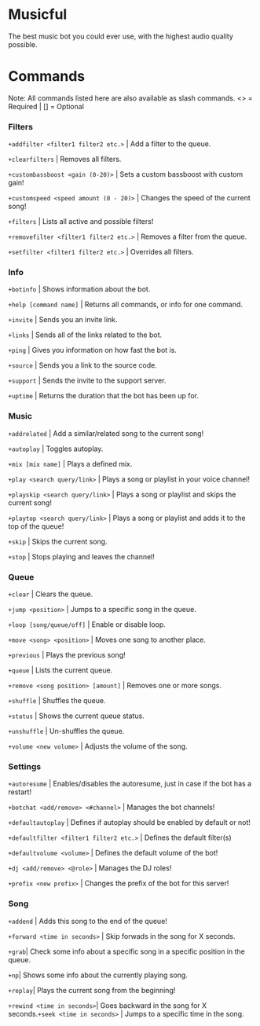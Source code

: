 # Musicful

The best music bot you could ever use, with the highest audio quality possible.

# Commands

Note: All commands listed here are also available as slash commands.
<> = Required | [] = Optional

### Filters

`+addfilter <filter1 filter2 etc.>` | Add a filter to the queue.

`+clearfilters` | Removes all filters.

`+custombassboost <gain (0-20)>` | Sets a custom bassboost with custom gain!

`+customspeed <speed amount (0 - 20)>` | Changes the speed of the current song!

`+filters` | Lists all active and possible filters!

`+removefilter <filter1 filter2 etc.>` | Removes a filter from the queue.

`+setfilter <filter1 filter2 etc.>` | Overrides all filters.

### Info

`+botinfo` | Shows information about the bot.

`+help [command name]` | Returns all commands, or info for one command.

`+invite` | Sends you an invite link.

`+links` | Sends all of the links related to the bot.

`+ping` | Gives you information on how fast the bot is.

`+source` | Sends you a link to the source code.

`+support` | Sends the invite to the support server.

`+uptime` | Returns the duration that the bot has been up for.

### Music

`+addrelated` | Add a similar/related song to the current song!

`+autoplay` | Toggles autoplay.

`+mix [mix name]` | Plays a defined mix.

`+play <search query/link>` | Plays a song or playlist in your voice channel!

`+playskip <search query/link>` | Plays a song or playlist and skips the current song!

`+playtop <search query/link>` | Plays a song or playlist and adds it to the top of the queue!

`+skip` | Skips the current song.

`+stop` | Stops playing and leaves the channel!

### Queue

`+clear` | Clears the queue.

`+jump <position>` | Jumps to a specific song in the queue.

`+loop [song/queue/off]` | Enable or disable loop.

`+move <song> <position>` | Moves one song to another place.

`+previous` | Plays the previous song!

`+queue` | Lists the current queue.

`+remove <song position> [amount]` | Removes one or more songs.

`+shuffle` | Shuffles the queue.

`+status` | Shows the current queue status.

`+unshuffle` | Un-shuffles the queue.

`+volume <new volume>` | Adjusts the volume of the song.

### Settings

`+autoresume` | Enables/disables the autoresume, just in case if the bot has a restart!

`+botchat <add/remove> <#channel>` | Manages the bot channels!

`+defaultautoplay` | Defines if autoplay should be enabled by default or not!

`+defaultfilter <filter1 filter2 etc.>` | Defines the default filter(s)

`+defaultvolume <volume>` | Defines the default volume of the bot!

`+dj <add/remove> <@role>` | Manages the DJ roles!

`+prefix <new prefix>` | Changes the prefix of the bot for this server!

### Song

`+addend` | Adds this song to the end of the queue!

`+forward <time in seconds>` | Skip forwads in the song for X seconds.

`+grab`| Check some info about a specific song in a specific position in the queue.

`+np`| Shows some info about the currently playing song.

`+replay`| Plays the current song from the beginning!

`+rewind <time in seconds>`| Goes backward in the song for X seconds.`+seek <time in seconds>` | Jumps to a specific time in the song.